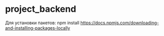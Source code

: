 # project_backend
Для установки пакетов:
npm install
https://docs.npmjs.com/downloading-and-installing-packages-locally
